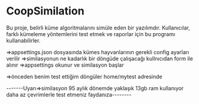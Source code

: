 # CoopSimilation


Bu proje, belirli küme algoritmalarını simüle eden bir yazılımdır.
Kullanıcılar, farklı kümeleme yöntemlerini test etmek ve raporlar için bu programı kullanabilirler.



=>appsettings.json dosyasında kümes hayvanlarının gerekli config ayarları verilir
=>similasyonun ne kadarlık bir döngüde çalışacağı kullnıcıdan form ile alınır
=>appsettings okunur ve similasyon başlar 

=>önceden benim test ettiğim döngüler home/mytest adresinde 

-------Uyarı=>similasyon 95 aylık dönemde yaklaşık 13gb ram kullanıyor daha az çevrimlerle test etmeniz faydanıza--------
